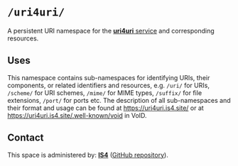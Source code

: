 # `/uri4uri/`
A persistent URI namespace for the [**uri4uri** service](https://uri4uri.is4.site/) and corresponding resources.

## Uses
This namespace contains sub-namespaces for identifying URIs, their components, or related identifiers and resources, e.g. `/uri/` for URIs, `/scheme/` for URI schemes, `/mime/` for MIME types, `/suffix/` for file extensions, `/port/` for ports etc.
The description of all sub-namespaces and their format and usage can be found at <https://uri4uri.is4.site/> or at <https://uri4uri.is4.site/.well-known/void> in VoID.

## Contact
This space is administered by: **[IS4](https://is4.site/)** ([GitHub repository](https://github.com/IllidanS4/uri4uri)).

